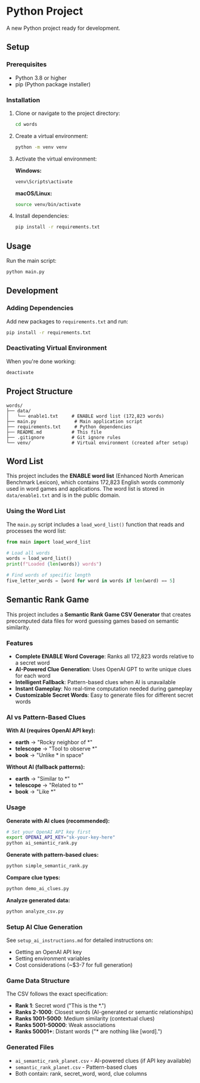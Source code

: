 # Python Project

A new Python project ready for development.

## Setup

### Prerequisites
- Python 3.8 or higher
- pip (Python package installer)

### Installation

1. Clone or navigate to the project directory:
   ```bash
   cd words
   ```

2. Create a virtual environment:
   ```bash
   python -m venv venv
   ```

3. Activate the virtual environment:
   
   **Windows:**
   ```bash
   venv\Scripts\activate
   ```
   
   **macOS/Linux:**
   ```bash
   source venv/bin/activate
   ```

4. Install dependencies:
   ```bash
   pip install -r requirements.txt
   ```

## Usage

Run the main script:
```bash
python main.py
```

## Development

### Adding Dependencies
Add new packages to `requirements.txt` and run:
```bash
pip install -r requirements.txt
```

### Deactivating Virtual Environment
When you're done working:
```bash
deactivate
```

## Project Structure
```
words/
├── data/
│   └── enable1.txt     # ENABLE word list (172,823 words)
├── main.py              # Main application script
├── requirements.txt     # Python dependencies
├── README.md           # This file
├── .gitignore          # Git ignore rules
└── venv/               # Virtual environment (created after setup)
```

## Word List

This project includes the **ENABLE word list** (Enhanced North American Benchmark Lexicon), which contains 172,823 English words commonly used in word games and applications. The word list is stored in `data/enable1.txt` and is in the public domain.

### Using the Word List

The `main.py` script includes a `load_word_list()` function that reads and processes the word list:

```python
from main import load_word_list

# Load all words
words = load_word_list()
print(f"Loaded {len(words)} words")

# Find words of specific length
five_letter_words = [word for word in words if len(word) == 5]
```

## Semantic Rank Game

This project includes a **Semantic Rank Game CSV Generator** that creates precomputed data files for word guessing games based on semantic similarity.

### Features

- **Complete ENABLE Word Coverage**: Ranks all 172,823 words relative to a secret word
- **AI-Powered Clue Generation**: Uses OpenAI GPT to write unique clues for each word
- **Intelligent Fallback**: Pattern-based clues when AI is unavailable
- **Instant Gameplay**: No real-time computation needed during gameplay
- **Customizable Secret Words**: Easy to generate files for different secret words

### AI vs Pattern-Based Clues

**With AI (requires OpenAI API key):**
- **earth** → "Rocky neighbor of *"
- **telescope** → "Tool to observe *"
- **book** → "Unlike * in space"

**Without AI (fallback patterns):**
- **earth** → "Similar to *"
- **telescope** → "Related to *"
- **book** → "Like *"

### Usage

**Generate with AI clues (recommended):**
```bash
# Set your OpenAI API key first
export OPENAI_API_KEY="sk-your-key-here"
python ai_semantic_rank.py
```

**Generate with pattern-based clues:**
```bash
python simple_semantic_rank.py
```

**Compare clue types:**
```bash
python demo_ai_clues.py
```

**Analyze generated data:**
```bash
python analyze_csv.py
```

### Setup AI Clue Generation

See `setup_ai_instructions.md` for detailed instructions on:
- Getting an OpenAI API key
- Setting environment variables
- Cost considerations (~$3-7 for full generation)

### Game Data Structure

The CSV follows the exact specification:
- **Rank 1**: Secret word ("This is the *.")
- **Ranks 2-1000**: Closest words (AI-generated or semantic relationships)
- **Ranks 1001-5000**: Medium similarity (contextual clues)
- **Ranks 5001-50000**: Weak associations
- **Ranks 50001+**: Distant words ("* are nothing like [word].")

### Generated Files

- `ai_semantic_rank_planet.csv` - AI-powered clues (if API key available)
- `semantic_rank_planet.csv` - Pattern-based clues
- Both contain: rank, secret_word, word, clue columns
